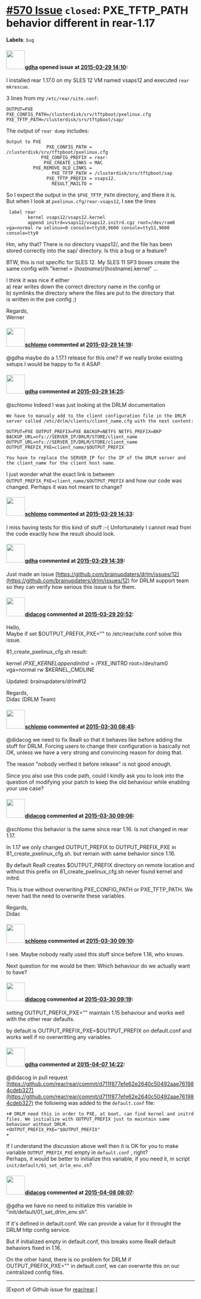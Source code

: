 [\#570 Issue](https://github.com/rear/rear/issues/570) `closed`: PXE\_TFTP\_PATH behavior different in rear-1.17
================================================================================================================

**Labels**: `bug`

#### <img src="https://avatars.githubusercontent.com/u/888633?u=cdaeb31efcc0048d3619651aa18dd4b76e636b21&v=4" width="50">[gdha](https://github.com/gdha) opened issue at [2015-03-29 14:10](https://github.com/rear/rear/issues/570):

I installed rear 1.17.0 on my SLES 12 VM named vsaps12 and executed
`rear mkrescue`.

3 lines from my `/etc/rear/site.conf`:

    OUTPUT=PXE
    PXE_CONFIG_PATH=/clusterdisk/srv/tftpboot/pxelinux.cfg
    PXE_TFTP_PATH=/clusterdisk/srv/tftpboot/sap/

The output of `rear dump` includes:

    Output to PXE
                   PXE_CONFIG_PATH = /clusterdisk/srv/tftpboot/pxelinux.cfg
                 PXE_CONFIG_PREFIX = rear-
                  PXE_CREATE_LINKS = MAC
              PXE_REMOVE_OLD_LINKS =
                     PXE_TFTP_PATH = /clusterdisk/srv/tftpboot/sap
                   PXE_TFTP_PREFIX = vsaps12.
                     RESULT_MAILTO =

So I expect the output in the `$PXE_TFTP_PATH` directory, and there it
is.  
But when I look at `pxelinux.cfg/rear-vsaps12`, I see the lines

     label rear
            kernel vsaps12/vsaps12.kernel
            append initrd=vsaps12/vsaps12.initrd.cgz root=/dev/ram0
    vga=normal rw selinux=0 console=ttyS0,9600 console=ttyS1,9600 console=tty0

Hm, why that? There is no directory vsaps12/, and the file has been  
stored correctly into the sap/ directory. Is this a bug or a feature?

BTW, this is not specific for SLES 12. My SLES 11 SP3 boxes create the  
same config with "kernel = $(hostname)/$(hostname).kernel" ...

I think it was nice if either  
a) rear writes down the correct directory name in the config or  
b) symlinks the directory where the files are put to the directory
that  
is written in the pxe config ;)

Regards,  
Werner

#### <img src="https://avatars.githubusercontent.com/u/101384?v=4" width="50">[schlomo](https://github.com/schlomo) commented at [2015-03-29 14:19](https://github.com/rear/rear/issues/570#issuecomment-87420636):

@gdha maybe do a 1.17.1 release for this one? If we really broke
existing setups I would be happy to fix it ASAP.

#### <img src="https://avatars.githubusercontent.com/u/888633?u=cdaeb31efcc0048d3619651aa18dd4b76e636b21&v=4" width="50">[gdha](https://github.com/gdha) commented at [2015-03-29 14:25](https://github.com/rear/rear/issues/570#issuecomment-87420997):

@schlomo Indeed I was just looking at the DRLM documentation

    We have to manualy add to the client configuration file in the DRLM server called /etc/drlm/clients/client_name.cfg with the next content:

    OUTPUT=PXE OUTPUT_PREFIX=PXE BACKUP=NETFS NETFS_PREFIX=BKP BACKUP_URL=nfs://SERVER_IP/DRLM/STORE/client_name OUTPUT_URL=nfs://SERVER_IP/DRLM/STORE/client_name OUTPUT_PREFIX_PXE=client_name/$OUTPUT_PREFIX

    You have to replace the SERVER_IP for the IP of the DRLM server and the client_name for the client host name.

I just wonder what the exact link is between
`OUTPUT_PREFIX_PXE=client_name/$OUTPUT_PREFIX` and how our code was
changed. Perhaps it was not meant to change?

#### <img src="https://avatars.githubusercontent.com/u/101384?v=4" width="50">[schlomo](https://github.com/schlomo) commented at [2015-03-29 14:33](https://github.com/rear/rear/issues/570#issuecomment-87421380):

I miss having tests for this kind of stuff :-( Unfortunately I cannot
read from the code exactly how the result should look.

#### <img src="https://avatars.githubusercontent.com/u/888633?u=cdaeb31efcc0048d3619651aa18dd4b76e636b21&v=4" width="50">[gdha](https://github.com/gdha) commented at [2015-03-29 14:39](https://github.com/rear/rear/issues/570#issuecomment-87422309):

Just made an issue
[https://github.com/brainupdaters/drlm/issues/12](https://github.com/brainupdaters/drlm/issues/12)
for DRLM support team so they can verify how serious this issue is for
them.

#### <img src="https://avatars.githubusercontent.com/u/5380209?u=163f1571e6b9c9c7df94e2c6ca152b0a7406b52d&v=4" width="50">[didacog](https://github.com/didacog) commented at [2015-03-29 20:52](https://github.com/rear/rear/issues/570#issuecomment-87474391):

Hello,  
Maybe if set $OUTPUT\_PREFIX\_PXE="" to /etc/rear/site.conf solve this
issue.

81\_create\_pxelinux\_cfg.sh result:

kernel /$PXE\_KERNEL  
append initrd=/$PXE\_INITRD root=/dev/ram0 vga=normal rw
$KERNEL\_CMDLINE

Updated: brainupdaters/drlm\#12

Regards,  
Didac (DRLM Team)

#### <img src="https://avatars.githubusercontent.com/u/101384?v=4" width="50">[schlomo](https://github.com/schlomo) commented at [2015-03-30 08:45](https://github.com/rear/rear/issues/570#issuecomment-87593725):

@didacog we need to fix ReaR so that it behaves like before adding the
stuff for DRLM. Forcing users to change their configuration is basically
not OK, unless we have a very strong and convincing reason for doing
that.

The reason "nobody verified it before release" is not good enough.

Since you also use this code path, could I kindly ask you to look into
the question of modifying your patch to keep the old behaviour while
enabling your use case?

#### <img src="https://avatars.githubusercontent.com/u/5380209?u=163f1571e6b9c9c7df94e2c6ca152b0a7406b52d&v=4" width="50">[didacog](https://github.com/didacog) commented at [2015-03-30 09:06](https://github.com/rear/rear/issues/570#issuecomment-87603279):

@schlomo this behavior is the same since rear 1.16. Is not changed in
rear 1.17.

In 1.17 we only changed OUTPUT\_PREFIX to OUTPUT\_PREFIX\_PXE in
81\_create\_pxelinux\_cfg.sh. but remain with same behavior since 1.16.

By default ReaR creates $OUTPUT\_PREFIX directory on remote location and
without this prefix on 81\_create\_pxelinux\_cfg.sh never found kernel
and initrd.

This is true without overwriting PXE\_CONFIG\_PATH or PXE\_TFTP\_PATH.
We never had the need to overwrite these variables.

Regards,  
Didac

#### <img src="https://avatars.githubusercontent.com/u/101384?v=4" width="50">[schlomo](https://github.com/schlomo) commented at [2015-03-30 09:10](https://github.com/rear/rear/issues/570#issuecomment-87604471):

I see. Maybe nobody really used this stuff since before 1.16, who knows.

Next question for me would be then: Which behaviour do we actually want
to have?

#### <img src="https://avatars.githubusercontent.com/u/5380209?u=163f1571e6b9c9c7df94e2c6ca152b0a7406b52d&v=4" width="50">[didacog](https://github.com/didacog) commented at [2015-03-30 09:19](https://github.com/rear/rear/issues/570#issuecomment-87607306):

setting OUTPUT\_PREFIX\_PXE="" maintain 1.15 behaviour and works well
with the other rear defaults.

by default is OUTPUT\_PREFIX\_PXE=$OUTPUT\_PREFIX on default.conf and
works well if no overwritting any variables.

#### <img src="https://avatars.githubusercontent.com/u/888633?u=cdaeb31efcc0048d3619651aa18dd4b76e636b21&v=4" width="50">[gdha](https://github.com/gdha) commented at [2015-04-07 14:22](https://github.com/rear/rear/issues/570#issuecomment-90583406):

@didacog in pull request
[https://github.com/rear/rear/commit/d711f877efe62e2640c50492aae761984cdeb327](https://github.com/rear/rear/commit/d711f877efe62e2640c50492aae761984cdeb327)
the following was added to the `default.conf` file:

    +# DRLM need this in order to PXE, at boot, can find kernel and initrd files. We initialize with OUTPUT_PREFIX just to maintain same behaviour without DRLM.
    +OUTPUT_PREFIX_PXE="$OUTPUT_PREFIX"
    +

If I understand the discussion above well then it is OK for you to make
variable `OUTPUT_PREFIX_PXE` empty in `default.conf` , right?  
Perhaps, it would be better to initialize this variable, if you need it,
in script `init/default/01_set_drlm_env.sh`?

#### <img src="https://avatars.githubusercontent.com/u/5380209?u=163f1571e6b9c9c7df94e2c6ca152b0a7406b52d&v=4" width="50">[didacog](https://github.com/didacog) commented at [2015-04-08 08:07](https://github.com/rear/rear/issues/570#issuecomment-90837541):

@gdha we have no need to initialize this variable in
"init/default/01\_set\_drlm\_env.sh".

If it's defined in default.conf. We can provide a value for it throught
the DRLM http config service.

But if initialized empty in default.conf, this breaks some ReaR default
behaviors fixed in 1.16.

On the other hand, there is no problem for DRLM if
OUTPUT\_PREFIX\_PXE="" in default.conf, we can overwrite this on our
centralized config files.

------------------------------------------------------------------------

\[Export of Github issue for
[rear/rear](https://github.com/rear/rear).\]
